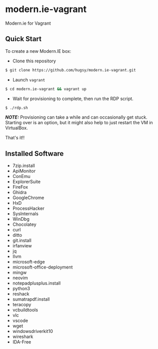# modern.ie-vagrant

Modern.ie for Vagrant 

## Quick Start

To create a new Modern.IE box:
   * Clone this repository
   ```bash
   $ git clone https://github.com/hugsy/modern.ie-vagrant.git
   ```  
   * Launch `vagrant`
   ```bash
   $ cd modern.ie-vagrant && vagrant up 
   ```
   
   * Wait for provisioning to complete, then run the RDP script.
   ```bash
   $ ./rdp.sh
   ```
   **_NOTE:_** Provisioning can take a while and can occasionally get stuck. Starting over is an option, but it might also help to just restart the VM in VirtualBox.
   
That's it!!

## Installed Software

* 7zip.install
* ApiMonitor
* ConEmu
* ExplorerSuite
* FireFox
* Ghidra
* GoogleChrome
* HxD
* ProcessHacker
* SysInternals
* WinDbg
* Chocolatey
* curl
* ditto
* git.install
* irfanview
* jq
* llvm
* microsoft-edge
* microsoft-office-deployment
* mingw
* neovim
* notepadplusplus.install
* python3
* reshack
* sumatrapdf.install
* teracopy
* vcbuildtools
* vlc
* vscode
* wget
* windowsdriverkit10
* wireshark
* IDA-Free
